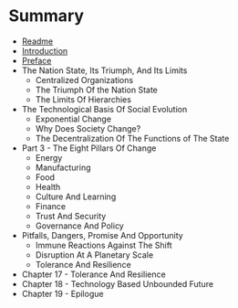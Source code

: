 # Summary

* [Readme](README.md)
* [Introduction](introduction.md)
* [Preface](preface.md)
* The Nation State, Its Triumph, And Its Limits
   * Centralized Organizations
   * The Triumph Of the Nation State
   * The Limits Of Hierarchies
* The Technological Basis Of Social Evolution
   * Exponential Change
   * Why Does Society Change?
   * The Decentralization Of The Functions of The State
* Part 3 - The Eight Pillars Of Change
   * Energy
   * Manufacturing
   * Food
   * Health
   * Culture And Learning
   * Finance
   * Trust And Security
   * Governance And Policy
* Pitfalls, Dangers, Promise And Opportunity
   * Immune Reactions Against The Shift
   * Disruption At A Planetary Scale
   * Tolerance And Resilience
* Chapter 17 - Tolerance And Resilience
* Chapter 18 - Technology Based Unbounded Future
* Chapter 19 - Epilogue

